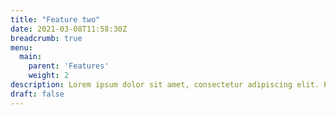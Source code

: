 ```yaml
---
title: "Feature two"
date: 2021-03-08T11:58:30Z
breadcrumb: true
menu:
  main:
    parent: 'Features'
    weight: 2
description: Lorem ipsum dolor sit amet, consectetur adipiscing elit. Proin a enim nisl.
draft: false
---
```


